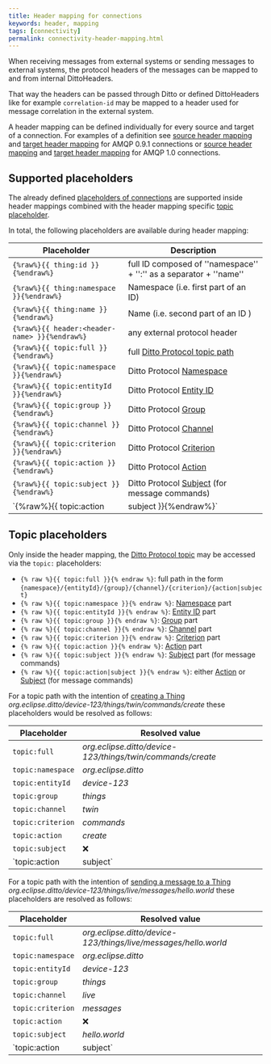 ```yaml
---
title: Header mapping for connections
keywords: header, mapping
tags: [connectivity]
permalink: connectivity-header-mapping.html
---
```


When receiving messages from external systems or sending messages to external systems, the protocol headers of the 
messages can be mapped to and from internal DittoHeaders.

That way the headers can be passed through Ditto or defined DittoHeaders like for example `correlation-id` may be 
mapped to a header used for message correlation in the external system.

A header mapping can be defined individually for every source and target of a connection. For examples of a definition 
see [source header mapping](connectivity-protocol-bindings-amqp091.html#source-header-mapping) 
and [target header mapping](connectivity-protocol-bindings-amqp091.html#target-header-mapping) for AMQP 0.9.1 connections
or [source header mapping](connectivity-protocol-bindings-amqp10.html#source-header-mapping) 
and [target header mapping](connectivity-protocol-bindings-amqp10.html#target-header-mapping) for AMQP 1.0 connections.

## Supported placeholders

The already defined [placeholders of connections](basic-connections.html#placeholders) are supported inside header
mappings combined with the header mapping specific [topic placeholder](#topic-placeholders).

In total, the following placeholders are available during header mapping:

| Placeholder    | Description  |
|----------------|--------------|
| `{%raw%}{{ thing:id }}{%endraw%}` | full ID composed of ''namespace'' + '':'' as a separator + ''name''  | 
| `{%raw%}{{ thing:namespace }}{%endraw%}` | Namespace (i.e. first part of an ID) |
| `{%raw%}{{ thing:name }}{%endraw%}` | Name (i.e. second part of an ID ) |
| `{%raw%}{{ header:<header-name> }}{%endraw%}` | any external protocol header |
| `{%raw%}{{ topic:full }}{%endraw%}` | full [Ditto Protocol topic path](protocol-specification-topic.html) |
| `{%raw%}{{ topic:namespace }}{%endraw%}` | Ditto Protocol [Namespace](protocol-specification-topic.html#namespace) |
| `{%raw%}{{ topic:entityId }}{%endraw%}` | Ditto Protocol [Entity ID](protocol-specification-topic.html#entity-id) |
| `{%raw%}{{ topic:group }}{%endraw%}` | Ditto Protocol [Group](protocol-specification-topic.html#group) |
| `{%raw%}{{ topic:channel }}{%endraw%}` | Ditto Protocol [Channel](protocol-specification-topic.html#channel) |
| `{%raw%}{{ topic:criterion }}{%endraw%}` | Ditto Protocol [Criterion](protocol-specification-topic.html#criterion) |
| `{%raw%}{{ topic:action }}{%endraw%}` | Ditto Protocol [Action](protocol-specification-topic.html#action-optional) |
| `{%raw%}{{ topic:subject }}{%endraw%}` | Ditto Protocol [Subject](protocol-specification-topic.html#messages-criterion-actions) (for message commands) |
| `{%raw%}{{ topic:action|subject }}{%endraw%}` | either Ditto Protocol [Action](protocol-specification-topic.html#action-optional) or [Subject](protocol-specification-topic.html#messages-criterion-actions) (for message commands) |


## Topic placeholders

Only inside the header mapping, the [Ditto Protocol topic](protocol-specification-topic.html) may be accessed via the 
`topic:` placeholders:

* `{% raw %}{{ topic:full }}{% endraw %}`: full path in the form `{namespace}/{entityId}/{group}/{channel}/{criterion}/{action|subject}`
* `{% raw %}{{ topic:namespace }}{% endraw %}`: [Namespace](protocol-specification-topic.html#namespace) part
* `{% raw %}{{ topic:entityId }}{% endraw %}`: [Entity ID](protocol-specification-topic.html#entity-id) part
* `{% raw %}{{ topic:group }}{% endraw %}`: [Group](protocol-specification-topic.html#group) part
* `{% raw %}{{ topic:channel }}{% endraw %}`: [Channel](protocol-specification-topic.html#channel) part
* `{% raw %}{{ topic:criterion }}{% endraw %}`: [Criterion](protocol-specification-topic.html#criterion) part
* `{% raw %}{{ topic:action }}{% endraw %}`: [Action](protocol-specification-topic.html#action-optional) part
* `{% raw %}{{ topic:subject }}{% endraw %}`: [Subject](protocol-specification-topic.html#messages-criterion-actions) part (for message commands)
* `{% raw %}{{ topic:action|subject }}{% endraw %}`: either [Action](protocol-specification-topic.html#action-optional) or [Subject](protocol-specification-topic.html#messages-criterion-actions) (for message commands)

For a topic path with the intention of [creating a Thing](protocol-examples-creatething.html) 
_org.eclipse.ditto/device-123/things/twin/commands/create_ these placeholders would be resolved as follows:

| Placeholder | Resolved value |
|-------------|----------------|
| `topic:full` | _org.eclipse.ditto/device-123/things/twin/commands/create_ |
| `topic:namespace` | _org.eclipse.ditto_ |
| `topic:entityId` | _device-123_ |
| `topic:group` | _things_ |
| `topic:channel` | _twin_ |
| `topic:criterion` | _commands_ |
| `topic:action` | _create_ |
| `topic:subject` | &#10060; |
| `topic:action|subject` | _create_ |

For a topic path with the intention of [sending a message to a Thing](protocol-specification-things-messages.html#sending-a-message-to-a-thing) 
_org.eclipse.ditto/device-123/things/live/messages/hello.world_ these placeholders are resolved as follows:

| Placeholder | Resolved value |
|-------------|----------------|
| `topic:full`  | _org.eclipse.ditto/device-123/things/live/messages/hello.world_ |
| `topic:namespace` | _org.eclipse.ditto_ |
| `topic:entityId` | _device-123_ |
| `topic:group` | _things_ |
| `topic:channel` | _live_ |
| `topic:criterion` | _messages_ |
| `topic:action` | &#10060; |
| `topic:subject` | _hello.world_ |
| `topic:action|subject` | _hello.world_ |
